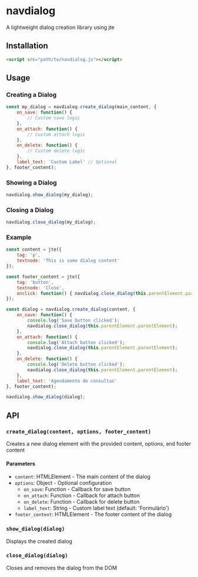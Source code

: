 # navdialog

A lightweight dialog creation library using jte

## Installation
```html
<script src="path/to/navdialog.js"></script>
```

## Usage

### Creating a Dialog
```javascript
const my_dialog = navdialog.create_dialog(main_content, {
    on_save: function() {
        // Custom save logic
    },
    on_attach: function() {
        // Custom attach logic
    },
    on_delete: function() {
        // Custom delete logic
    },
    label_text: 'Custom Label' // Optional
}, footer_content);
```

### Showing a Dialog
```javascript
navdialog.show_dialog(my_dialog);
```

### Closing a Dialog
```javascript
navdialog.close_dialog(my_dialog);
```

### Example
```javascript
const content = jte({
    tag: 'p',
    textnode: 'This is some dialog content'
});

const footer_content = jte({
    tag: 'button',
    textnode: 'Close',
    onclick: function() { navdialog.close_dialog(this.parentElement.parentElement.parentElement) }
});

const dialog = navdialog.create_dialog(content, {
    on_save: function() {
        console.log('Save button clicked');
        navdialog.close_dialog(this.parentElement.parentElement);
    },
    on_attach: function() {
        console.log('Attach button clicked');
        navdialog.close_dialog(this.parentElement.parentElement);
    },
    on_delete: function() {
        console.log('Delete button clicked');
        navdialog.close_dialog(this.parentElement.parentElement);
    },
    label_text: 'Agendamento de consultas'
}, footer_content);

navdialog.show_dialog(dialog);
```

## API

### `create_dialog(content, options, footer_content)`
Creates a new dialog element with the provided content, options, and footer content

#### Parameters
- `content`: HTMLElement - The main content of the dialog
- `options`: Object - Optional configuration
  - `on_save`: Function - Callback for save button
  - `on_attach`: Function - Callback for attach button
  - `on_delete`: Function - Callback for delete button
  - `label_text`: String - Custom label text (default: 'Formulário')
- `footer_content`: HTMLElement - The footer content of the dialog

### `show_dialog(dialog)`
Displays the created dialog

### `close_dialog(dialog)`
Closes and removes the dialog from the DOM

